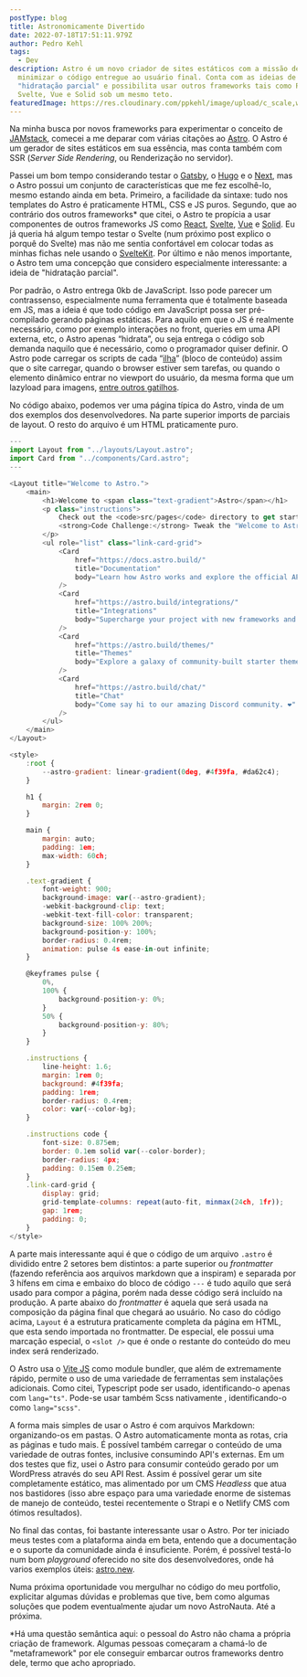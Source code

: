 ```yaml
---
postType: blog
title: Astronomicamente Divertido
date: 2022-07-18T17:51:11.979Z
author: Pedro Kehl
tags:
  - Dev
description: Astro é um novo criador de sites estáticos com a missão de
  minimizar o código entregue ao usuário final. Conta com as ideias de "ilhas",
  "hidratação parcial" e possibilita usar outros frameworks tais como React,
  Svelte, Vue e Solid sob um mesmo teto.
featuredImage: https://res.cloudinary.com/ppkehl/image/upload/c_scale,w_500/v1657918513/blog/2864e840-2df2-11ec-b5e8-73b095e03049-astro_upwfwm.webp
---
```

Na minha busca por novos frameworks para experimentar o conceito de [JAMstack](https://jamstack.org/), comecei a me deparar com várias citações ao [Astro](https://astro.build/). O Astro é um gerador de sites estáticos em sua essência, mas conta também com SSR (*Server Side Rendering*, ou Renderização no servidor).

Passei um bom tempo considerando testar o [Gatsby](https://www.gatsbyjs.com/), o [Hugo](https://gohugo.io/) e o [Next](https://nextjs.org/), mas o Astro possui um conjunto de características que me fez escolhê-lo, mesmo estando ainda em beta. Primeiro, a facilidade da sintaxe: tudo nos templates do Astro é praticamente HTML, CSS e JS puros. Segundo, que ao contrário dos outros frameworks* que citei, o Astro te propícia a usar componentes de outros frameworks JS como [React](https://pt-br.reactjs.org/), [Svelte](https://svelte.dev/), [Vue](https://vuejs.org/) e [Solid](https://www.solidjs.com/). Eu já queria há algum tempo testar o Svelte (num próximo post explico o porquê do Svelte) mas não me sentia confortável em colocar todas as minhas fichas nele usando o [SvelteKit](https://kit.svelte.dev/). Por último e não menos importante, o Astro tem uma concepção que considero especialmente interessante: a ideia de "hidratação parcial". 

Por padrão, o Astro entrega 0kb de JavaScript. Isso pode parecer um contrassenso, especialmente numa ferramenta que é totalmente baseada em JS, mas a ideia é que todo código em JavaScript possa ser pré-compilado gerando páginas estáticas. Para aquilo em que o JS é realmente necessário, como por exemplo interações no front, queries em uma API externa, etc, o Astro apenas “hidrata”, ou seja entrega o código sob demanda naquilo que é necessário, como o programador quiser definir. O Astro pode carregar os scripts de cada “[ilha](https://jasonformat.com/islands-architecture/)” (bloco de conteúdo) assim que o site carregar, quando o browser estiver sem tarefas, ou quando o elemento dinâmico entrar no viewport do usuário, da mesma forma que um lazyload para imagens, [entre outros gatilhos](https://docs.astro.build/pt-br/reference/directives-reference/#diretivas-de-cliente).

No código abaixo, podemos ver uma página típica do Astro, vinda de um dos exemplos dos desenvolvedores. Na parte superior imports de parciais de layout. O resto do arquivo é um HTML praticamente puro.

```javascript
---
import Layout from "../layouts/Layout.astro";
import Card from "../components/Card.astro";
---

<Layout title="Welcome to Astro.">
	<main>
		<h1>Welcome to <span class="text-gradient">Astro</span></h1>
		<p class="instructions">
			Check out the <code>src/pages</code> directory to get started.<br />
			<strong>Code Challenge:</strong> Tweak the "Welcome to Astro" message above.
		</p>
		<ul role="list" class="link-card-grid">
			<Card
				href="https://docs.astro.build/"
				title="Documentation"
				body="Learn how Astro works and explore the official API docs."
			/>
			<Card
				href="https://astro.build/integrations/"
				title="Integrations"
				body="Supercharge your project with new frameworks and libraries."
			/>
			<Card
				href="https://astro.build/themes/"
				title="Themes"
				body="Explore a galaxy of community-built starter themes."
			/>
			<Card
				href="https://astro.build/chat/"
				title="Chat"
				body="Come say hi to our amazing Discord community. ❤️"
			/>
		</ul>
	</main>
</Layout>

<style>
	:root {
		--astro-gradient: linear-gradient(0deg, #4f39fa, #da62c4);
	}

	h1 {
		margin: 2rem 0;
	}

	main {
		margin: auto;
		padding: 1em;
		max-width: 60ch;
	}

	.text-gradient {
		font-weight: 900;
		background-image: var(--astro-gradient);
		-webkit-background-clip: text;
		-webkit-text-fill-color: transparent;
		background-size: 100% 200%;
		background-position-y: 100%;
		border-radius: 0.4rem;
		animation: pulse 4s ease-in-out infinite;
	}

	@keyframes pulse {
		0%,
		100% {
			background-position-y: 0%;
		}
		50% {
			background-position-y: 80%;
		}
	}

	.instructions {
		line-height: 1.6;
		margin: 1rem 0;
		background: #4f39fa;
		padding: 1rem;
		border-radius: 0.4rem;
		color: var(--color-bg);
	}

	.instructions code {
		font-size: 0.875em;
		border: 0.1em solid var(--color-border);
		border-radius: 4px;
		padding: 0.15em 0.25em;
	}
	.link-card-grid {
		display: grid;
		grid-template-columns: repeat(auto-fit, minmax(24ch, 1fr));
		gap: 1rem;
		padding: 0;
	}
</style>
```

A parte mais interessante aqui é que o código de um arquivo `.astro` é dividido entre 2 setores bem distintos: a parte superior ou *frontmatter* (fazendo referência aos arquivos markdown que a inspiram) e separada por 3 hífens em cima e embaixo do bloco de código `---` é tudo aquilo que será usado para compor a página, porém nada desse código será incluído na produção. A parte abaixo do *frontmatter* é aquela que será usada na composição da página final que chegará ao usuário. No caso do código acima, `Layout` é a estrutura praticamente completa da página em HTML, que esta sendo importada no frontmatter. De especial, ele possui uma marcação especial, o `<slot />` que é onde o restante do conteúdo do meu index será renderizado.

O Astro usa o [Vite JS](https://vitejs.dev/) como module bundler, que além de extremamente rápido, permite o uso de uma variedade de ferramentas sem instalações adicionais. Como citei, Typescript pode ser usado, identificando-o apenas com `lang="ts"`. Pode-se usar também Scss nativamente , identificando-o como `lang="scss"`. 

A forma mais simples de usar o Astro é com arquivos Markdown: organizando-os em pastas. O Astro automaticamente monta as rotas, cria as páginas e tudo mais. É possível também carregar o conteúdo de uma variedade de outras fontes, inclusive consumindo API's externas. Em um dos testes que fiz, usei o Astro para consumir conteúdo gerado por um WordPress através do seu API Rest. Assim é possível gerar um site completamente estático, mas alimentado por um CMS *Headless* que atua nos bastidores (isso abre espaço para uma variedade enorme de sistemas de manejo de conteúdo, testei recentemente o Strapi e o Netlify CMS com ótimos resultados).

No final das contas, foi bastante interessante usar o Astro. Por ter iniciado meus testes com a plataforma ainda em beta, entendo que a documentação e o suporte da comunidade ainda é insuficiente. Porém, é possível testá-lo num bom *playground* oferecido no site dos desenvolvedores, onde há varios exemplos úteis: [astro.new](https://astro.new/).

Numa próxima oportunidade vou mergulhar no código do meu portfolio, explicitar algumas dúvidas e problemas que tive, bem como algumas soluções que podem eventualmente ajudar um novo AstroNauta. Até a próxima.

\*Há uma questão semântica aqui: o pessoal do Astro não chama a própria criação de framework. Algumas pessoas começaram a chamá-lo de "metaframework" por ele conseguir embarcar outros frameworks dentro dele, termo que acho apropriado.